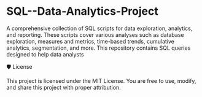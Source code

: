 # SQL--Data-Analytics-Project
A comprehensive collection of SQL scripts for data exploration, analytics, and reporting. These scripts cover various analyses such as database exploration, measures and metrics, time-based trends, cumulative analytics, segmentation, and more. This repository contains SQL queries designed to help data analysts 


🛡️ License

This project is licensed under the MIT License. You are free to use, modify, and share this project with proper attribution.
